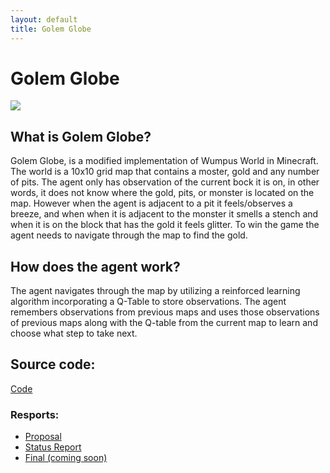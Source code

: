 ```yaml
---
layout: default
title: Golem Globe
---
```


# Golem Globe

![](https://www.ics.uci.edu/~wschallo/golemGlobe.png)

## What is Golem Globe?

Golem Globe, is a modified implementation of Wumpus World in Minecraft. The world is a 10x10 grid map that contains a moster, gold and any number of pits. The agent only has observation of the current bock it is on, in other words, it does not know where the gold, pits, or monster is located on the map. However when the agent is adjacent to a pit it feels/observes a breeze, and when when it is adjacent to the monster it smells a stench and when it is on the block that has the gold it feels glitter. To win the game the agent needs to navigate through the map to find the gold.  

## How does the agent work? 
The agent navigates through the map by utilizing a reinforced learning algorithm incorporating a Q-Table to store observations. The agent remembers observations from previous maps and uses those observations of previous maps along with the Q-table from the current map to learn and choose what step to take next. 

## Source code:
[Code](https://github.com/soberanc/GolemGlobe)



### Resports:

 - [Proposal](https://github.com/soberanc/GolemGlobe/blob/master/docs/proposal.md)
 - [Status Report](https://soberanc.github.io/GolemGlobe/status.html)
 - [Final (coming soon)]()
